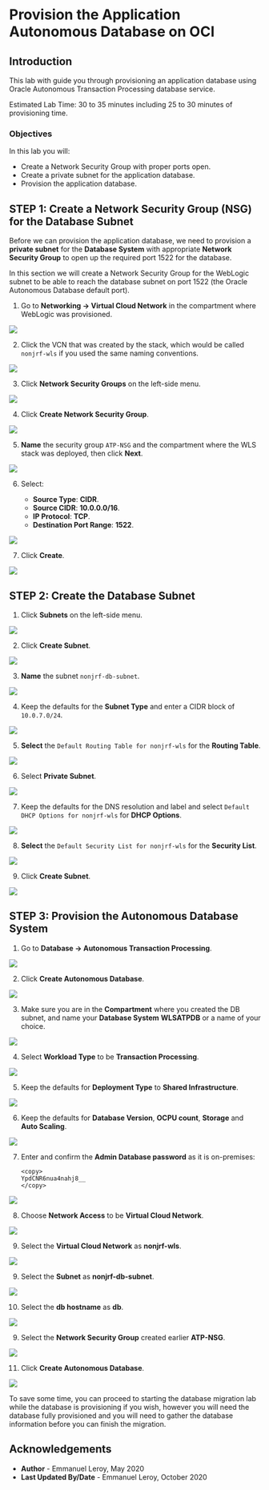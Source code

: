 # Provision the Application Autonomous Database on OCI

## Introduction

This lab with guide you through provisioning an application database using Oracle Autonomous Transaction Processing database service.

Estimated Lab Time: 30 to 35 minutes including 25 to 30 minutes of provisioning time.

### Objectives

In this lab you will:

- Create a Network Security Group with proper ports open.
- Create a private subnet for the application database.
- Provision the application database.

## **STEP 1:** Create a Network Security Group (NSG) for the Database Subnet

Before we can provision the application database, we need to provision a **private subnet** for the **Database System** with appropriate **Network Security Group** to open up the required port 1522 for the database.

In this section we will create a Network Security Group for the WebLogic subnet to be able to reach the database subnet on port 1522 (the Oracle Autonomous Database default port).

1. Go to **Networking -> Virtual Cloud Network** in the compartment where WebLogic was provisioned.

  ![](./images/provision-db-1.png)

2. Click the VCN that was created by the stack, which would be called `nonjrf-wls` if you used the same naming conventions.

  ![](./images/provision-db-2.png)

3. Click **Network Security Groups** on the left-side menu.

  ![](./images/vcn-nsg0.png)

4. Click **Create Network Security Group**.

  ![](./images/vcn-nsg1a.png)

5. **Name** the security group `ATP-NSG` and the compartment where the WLS stack was deployed, then click **Next**.

  ![](./images/vcn-nsg1b.png)

6. Select:

    - **Source Type**: **CIDR**.
    - **Source CIDR**: **10.0.0.0/16**.
    - **IP Protocol**: **TCP**.
    - **Destination Port Range**: **1522**.

  ![](./images/vcn-nsg2.png)

7. Click **Create**.

  ![](./images/vcn-nsg3.png)


## **STEP 2:** Create the Database Subnet

1. Click **Subnets** on the left-side menu.

  ![](./images/provision-db-7-subnet.png)

2. Click **Create Subnet**.

  ![](./images/provision-db-8-subnet.png)

3. **Name** the subnet `nonjrf-db-subnet`.

  ![](./images/provision-db-9-subnet1.png)

4. Keep the defaults for the **Subnet Type** and enter a CIDR block of `10.0.7.0/24`.

  ![](./images/provision-db-9-subnet2b.png)

5. **Select** the `Default Routing Table for nonjrf-wls` for the **Routing Table**.

  ![](./images/provision-db-9-subnet3.png)

6. Select **Private Subnet**.

  ![](./images/provision-db-9-subnet4b.png)

7. Keep the defaults for the DNS resolution and label and select `Default DHCP Options for nonjrf-wls` for **DHCP Options**.

  ![](./images/provision-db-9-subnet5.png)

8. **Select** the `Default Security List for nonjrf-wls` for the **Security List**.

  ![](./images/provision-db-9-subnet6b.png)

9. Click **Create Subnet**.

  ![](./images/provision-db-9-subnet7.png)

## **STEP 3:** Provision the Autonomous Database System

1. Go to **Database -> Autonomous Transaction Processing**.

  ![](./images/provision-db-atp1.png)

2. Click **Create Autonomous Database**.

  ![](./images/provision-db-atp2.png)

3. Make sure you are in the **Compartment** where you created the DB subnet, and name your **Database System** **WLSATPDB** or a name of your choice.

  ![](./images/provision-db-atp2b.png)

4. Select **Workload Type** to be **Transaction Processing**.

  ![](./images/provision-db-atp3.png)

5. Keep the defaults for **Deployment Type** to **Shared Infrastructure**.

  ![](./images/provision-db-atp4.png)

6. Keep the defaults for **Database Version**, **OCPU count**, **Storage** and **Auto Scaling**.

  ![](./images/provision-db-atp5.png)

7. Enter and confirm the **Admin Database password** as it is on-premises:

    ```
    <copy>
    YpdCNR6nua4nahj8__
    </copy>
    ```

  ![](./images/provision-db-atp6.png)

8. Choose **Network Access** to be **Virtual Cloud Network**.

  ![](./images/provision-db-atp7.png)

9. Select the **Virtual Cloud Network** as **nonjrf-wls**.

  ![](./images/provision-db-atp8.png)

9. Select the **Subnet** as **nonjrf-db-subnet**.

  ![](./images/provision-db-atp9.png)

10. Select the **db hostname** as **db**.

  ![](./images/provision-db-atp10.png)

9. Select the **Network Security Group** created earlier **ATP-NSG**.

  ![](./images/provision-db-atp11.png)

11. Click **Create Autonomous Database**.

  ![](./images/provision-db-atp12.png)

To save some time, you can proceed to starting the database migration lab while the database is provisioning if you wish, however you will need the database fully provisioned and you will need to gather the database information before you can finish the migration.

## Acknowledgements

 - **Author** - Emmanuel Leroy, May 2020
 - **Last Updated By/Date** - Emmanuel Leroy, October 2020
